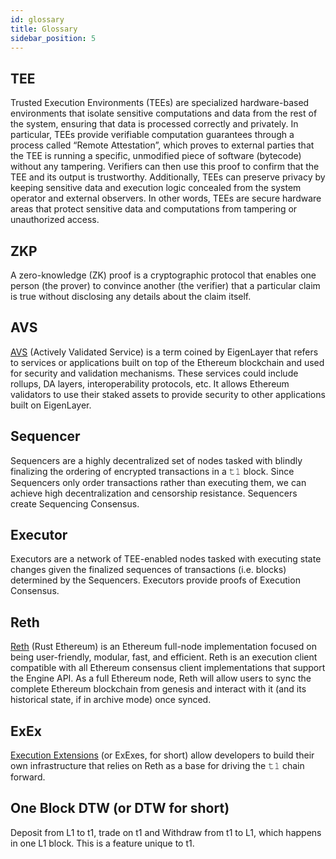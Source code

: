 ```yaml
---
id: glossary
title: Glossary
sidebar_position: 5
---
```


## TEE
Trusted Execution Environments (TEEs) are specialized hardware-based environments that isolate sensitive computations and data from the rest of the system, ensuring that data is processed correctly and privately. In particular, TEEs provide verifiable computation guarantees through a process called “Remote Attestation”, which proves to external parties that the TEE is running a specific, unmodified piece of software (bytecode) without any tampering. Verifiers can then use this proof to confirm that the TEE and its output is trustworthy. Additionally, TEEs can preserve privacy by keeping sensitive data and execution logic concealed from the system operator and external observers. In other words, TEEs are secure hardware areas that protect sensitive data and computations from tampering or unauthorized access.

## ZKP
A zero-knowledge (ZK) proof is a cryptographic protocol that enables one person (the prover) to convince another (the verifier) that a particular claim is true without disclosing any details about the claim itself.

## AVS
[AVS](https://app.eigenlayer.xyz/avs) (Actively Validated Service) is a term coined by EigenLayer that refers to services or applications built on top of the Ethereum blockchain and used for security and validation mechanisms. These services could include rollups, DA layers, interoperability protocols, etc. It allows Ethereum validators to use their staked assets to provide security to other applications built on EigenLayer.

## Sequencer
Sequencers are a highly decentralized set of nodes tasked with blindly finalizing the ordering of encrypted transactions in a 𝚝𝟷 block. Since Sequencers only order transactions rather than executing them, we can achieve high decentralization and censorship resistance. Sequencers create Sequencing Consensus.

## Executor
Executors are a network of TEE-enabled nodes tasked with executing state changes given the finalized sequences of transactions (i.e. blocks) determined by the Sequencers. Executors provide proofs of Execution Consensus.

## Reth
[Reth](https://github.com/paradigmxyz/reth) (Rust Ethereum) is an Ethereum full-node implementation focused on being user-friendly, modular, fast, and efficient. Reth is an execution client compatible with all Ethereum consensus client implementations that support the Engine API. As a full Ethereum node, Reth will allow users to sync the complete Ethereum blockchain from genesis and interact with it (and its historical state, if in archive mode) once synced.

## ExEx
[Execution Extensions](https://www.paradigm.xyz/2024/05/reth-exex) (or ExExes, for short) allow developers to build their own infrastructure that relies on Reth as a base for driving the 𝚝𝟷 chain forward.
## One Block DTW (or DTW for short)
Deposit from L1 to t1, trade on t1 and Withdraw from t1 to L1, which happens in one L1 block. This is a feature unique to t1.
